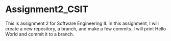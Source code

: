# Assignment2_CSIT
This is assignment 2 for Software Engineering II.
In this assignment, I will create a new repository, a branch, and make a few commits.
I will print Hello World and commit it to a branch.

